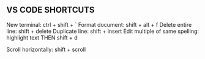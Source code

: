 VS CODE SHORTCUTS
-----------------
New terminal:  ctrl + shift + `
Format document:  shift + alt + f
Delete entire line:  shift + delete
Duplicate line:  shift + insert
Edit multiple of same spelling:  highlight text THEN shift + d

Scroll horizontally:  shift + scroll